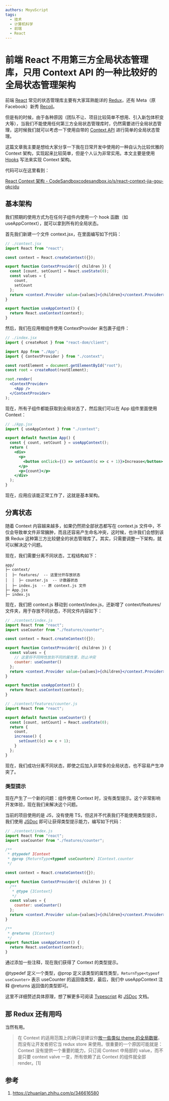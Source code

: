 ```yaml
---
authors: MoyuScript
tags: 
  - 技术
  - 计算机科学
  - 前端
  - React
---
```


# 前端 React 不用第三方全局状态管理库，只用 Context API 的一种比较好的全局状态管理架构

前端 [React](https://reactjs.org/) 常见的状态管理库主要有大家耳熟能详的 [Redux](https://redux.js.org/)，还有 Meta（原 Facebook）新秀 [Recoil](https://recoiljs.org/)。

但是有的时候，由于各种原因（团队不让、项目比较简单不想用、引入新包体积变大等），当我们不能使用任何第三方全局状态管理库时，仍然需要进行全局状态管理，这时候我们就可以考虑一下使用自带的 [Context API](https://reactjs.org/docs/context.html) 进行简单的全局状态管理。

这篇文章我主要是想给大家分享一下我在日常开发中使用的一种自认为比较优雅的 Context 架构，实现起来比较简单，但是个人认为非常实用。本文主要是使用 [Hooks](https://reactjs.org/docs/hooks-intro.html) 写法来实现 Context 架构。

<!--truncate-->

代码可以在这里看到：

[React Context 架构 - CodeSandboxcodesandbox.io/s/react-context-jia-gou-qkcjdu](https://codesandbox.io/s/react-context-jia-gou-qkcjdu)

## 基本架构

我们预期的使用方式为在任何子组件内使用一个 hook 函数（如 useAppContext），就可以拿到所有的全局状态。

首先我们新建一个文件 context.jsx，在里面编写如下代码：

```jsx
// ./context.jsx
import React from "react";

const context = React.createContext({});

export function ContextProvider({ children }) {
  const [count, setCount] = React.useState(0);
  const values = {
    count,
    setCount
  };
  return <context.Provider value={values}>{children}</context.Provider>;
}

export function useAppContext() {
  return React.useContext(context);
}
```



然后，我们在应用根组件使用 ContextProvider 来包裹子组件：

```jsx
// ./index.jsx
import { createRoot } from "react-dom/client";

import App from "./App";
import { ContextProvider } from "./context";

const rootElement = document.getElementById("root");
const root = createRoot(rootElement);

root.render(
  <ContextProvider>
    <App />
  </ContextProvider>
);
```



现在，所有子组件都能获取到全局状态了，然后我们可以在 App 组件里面使用 Context：

```jsx
// ./App.jsx
import { useAppContext } from "./context";

export default function App() {
  const { count, setCount } = useAppContext();
  return (
    <div>
      <p>
        <button onClick={() => setCount(c => c + 1)}>Increase</button>
      </p>
      <p>{count}</p>
    </div>
  );
}
```



现在，应用应该能正常工作了，这就是基本架构。

## 分离状态

随着 Context 内容越来越多，如果仍然把全部状态都写在 context.js 文件中，不仅会导致单文件非常臃肿，而且还容易产生命名冲突，这时候，也许我们会想到该换 Redux 这种第三方比较健全的状态管理库了。其实，只需要调整一下架构，就可以解决这个问题。

现在，我们需要分离不同状态，工程结构如下：

```text
app/
├─ context/
│  ├─ features/  -- 这里分开存放状态
│  │  ├─ counter.js  -- 计数器状态
│  ├─ index.js  -- 原 context.js 文件
├─ App.jsx
├─ index.js
```



现在，我们把 context.js 移动到 context/index.js，还新增了 context/features/ 文件夹，用于存放不同状态，不同文件内容如下：

```jsx
// ./context/index.js
import React from "react";
import useCounter from "./features/counter";

const context = React.createContext({});

export function ContextProvider({ children }) {
  const values = {
    // 这里将不同特性放到不同的属性里，防止冲突
    counter: useCounter()
  };
  return <context.Provider value={values}>{children}</context.Provider>;
}

export function useAppContext() {
  return React.useContext(context);
}
```



```jsx
// ./context/features/counter.js
import React from "react";

export default function useCounter() {
  const [count, setCount] = React.useState(0);
  return {
    count,
    increase() {
      setCount((c) => c + 1);
    }
  };
}
```



现在，我们成功分离不同状态，即使之后加入非常多的全局状态，也不容易产生冲突了。

### 类型提示

现在产生了一个新的问题：组件使用 Context 时，没有类型提示。这个非常影响开发体验，现在我们来解决这个问题。

当前的项目使用的是 JS，没有使用 TS，但这并不代表我们不能使用类型提示，我们使用 [JSDoc](https://jsdoc.app/) 即可让获得类型提示能力，编写如下代码：

```jsx
// ./context/index.js
import React from "react";
import useCounter from "./features/counter";

/**
 * @typedef IContext
 * @prop {ReturnType<typeof useCounter>} IContext.counter
 */

const context = React.createContext({});

export function ContextProvider({ children }) {
  /**
   * @type {IContext}
   */
  const values = {
    counter: useCounter()
  };
  return <context.Provider value={values}>{children}</context.Provider>;
}

/**
 * @returns {IContext}
 */
export function useAppContext() {
  return React.useContext(context);
}
```



通过添加一些注释，现在我们获得了 Context 的类型提示。

@typedef 定义一个类型，@prop 定义该类型的属性类型，`ReturnType<typeof useCounter>` 表示 useCounter 的返回值类型，最后，我们中 useAppContext 注释 @returns 返回值的类型即可。

这里不详细赘述具体原理，想了解更多可阅读 [Typescript](https://www.typescriptlang.org/) 和 [JSDoc](https://jsdoc.app/) 文档。

## 那 Redux 还有用吗

当然有用。

> 在 Context 的适用范围上的确只是建议你[放一些类似 theme 的全局数据](https://zh-hans.reactjs.org/docs/context.html#when-to-use-context)，而没有让开发者把它当 redux store 来使用。很重要的一个原因可能就是： Context 没有提供一个重要的能力，只订阅 Context 中局部的 value，而不是只要 context valve 一变，所有依赖了此 Context 的组件就全部 render。[1]

## 参考

1. https://zhuanlan.zhihu.com/p/346616580